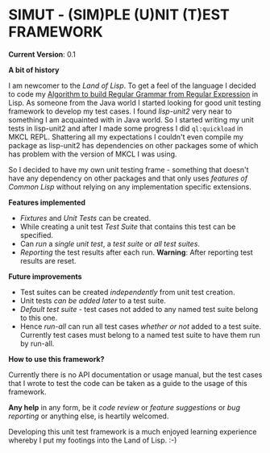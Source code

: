 SIMUT - (SIM)PLE (U)NIT (T)EST FRAMEWORK
========================================

**Current Version**: 0.1

**A bit of history**

I am newcomer to the *Land of Lisp*. To get a feel of the language I decided to code my [Algorithm to build Regular Grammar from Regular Expression](https://gist.github.com/santanuchakrabarti/7c4c74c7b25a9235fe42) in Lisp. As someone from the Java world I started looking for good unit testing framework to develop my test cases. I found *lisp-unit2* very near to something I am acquainted with in Java world. So I started writing my unit tests in lisp-unit2 and after I made some progress I did `ql:quickload` in MKCL REPL. Shattering all my expectations I couldn't even compile my package as lisp-unit2 has dependencies on other packages some of which has problem with the version of MKCL I was using.

So I decided to have my own unit testing frame - something that doesn't have any dependency on other packages and that only uses *features of Common Lisp* without relying on any implementation specific extensions.

**Features implemented**

+ *Fixtures* and *Unit Tests* can be created.
+ While creating a unit test *Test Suite* that contains this test can be specified.
+ Can *run* a *single unit test*, a *test suite* or *all test suites*.
+ *Reporting* the test results after each run. **Warning**: After reporting test results are reset.

**Future improvements**

+ Test suites can be created *independently* from unit test creation.
+ Unit tests *can be added later* to a test suite.
+ *Default test suite* - test cases not added to any named test suite belong to this one.
+ Hence *run-all* can run all test cases *whether or not* added to a test suite. Currently test cases must belong to a named test suite to have them run by run-all.

**How to use this framework?**

Currently there is no API documentation or usage manual, but the test cases that I wrote to test the code can be taken as a guide to the usage of this framework.

**Any help** in any form, be it *code review* or *feature suggestions* or *bug reporting* or anything else, is heartily welcomed.

Developing this unit test framework is a much enjoyed learning experience whereby I put my footings into the Land of Lisp. :-)
